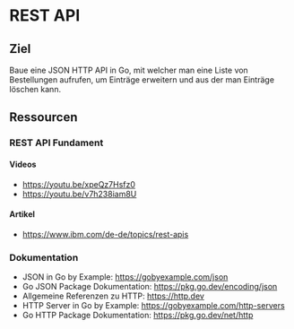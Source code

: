 # REST API

## Ziel

Baue eine JSON HTTP API in Go, mit welcher man eine Liste von Bestellungen aufrufen, um Einträge erweitern und aus der man Einträge löschen kann.

## Ressourcen

### REST API Fundament

#### Videos

- https://youtu.be/xpeQz7Hsfz0
- https://youtu.be/v7h238iam8U

#### Artikel

- https://www.ibm.com/de-de/topics/rest-apis

### Dokumentation

- JSON in Go by Example: https://gobyexample.com/json
- Go JSON Package Dokumentation: https://pkg.go.dev/encoding/json
- Allgemeine Referenzen zu HTTP: https://http.dev
- HTTP Server in Go by Example: https://gobyexample.com/http-servers
- Go HTTP Package Dokumentation: https://pkg.go.dev/net/http
